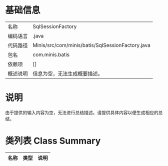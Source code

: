 # 基础信息

|      |      |
|------|------|
| 名称 | SqlSessionFactory |
| 编码语言 | .java |
| 代码路径 | Minis/src/com/minis/batis/SqlSessionFactory.java |
| 包名 | com.minis.batis |
| 依赖项 | [] |
| 概述说明 | 信息为空，无法生成概要描述。 |

# 说明

由于提供的输入内容为空，无法进行总结描述。请提供具体内容以便生成相应的总结。

# 类列表 Class Summary

| 名称   | 类型  | 说明 |
|-------|------|-------------|




